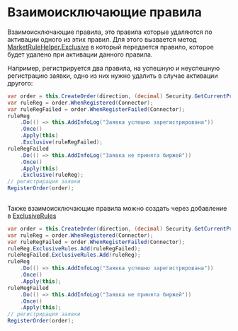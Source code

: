 # Взаимоисключающие правила

Взаимоисключающие правила, это правила которые удаляются по активации одного из этих правил. Для этого вызвается метод [MarketRuleHelper.Exclusive](../api/StockSharp.Algo.MarketRuleHelper.Exclusive.html) в который передается правило, которое будет удалено при активации данного правила.

Например, регистрируется два правила, на успешную и неуспешную регистрацию заявки, одно из них нужно удалить в случае активации другого:

```cs
var order = this.CreateOrder(direction, (decimal) Security.GetCurrentPrice(direction), Volume);
var ruleReg = order.WhenRegistered(Connector);
var ruleRegFailed = order.WhenRegisterFailed(Connector);
ruleReg
    .Do(() => this.AddInfoLog("Заявка успешно зарегистрирована"))
    .Once()
    .Apply(this)
    .Exclusive(ruleRegFailed);
ruleRegFailed
    .Do(() => this.AddInfoLog("Заявка не принята биржей"))
    .Once()
    .Apply(this)
    .Exclusive(ruleReg);
// регистрирация заявки
RegisterOrder(order);
		
```

Также взаимоисключающие правила можно создать через добавление в [ExclusiveRules](../api/StockSharp.Algo.IMarketRule.ExclusiveRules.html)

```cs
var order = this.CreateOrder(direction, (decimal) Security.GetCurrentPrice(direction), Volume);
var ruleReg = order.WhenRegistered(Connector);
var ruleRegFailed = order.WhenRegisterFailed(Connector);
ruleReg.ExclusiveRules.Add(ruleRegFailed);
ruleRegFailed.ExclusiveRules.Add(ruleReg);
ruleReg
    .Do(() => this.AddInfoLog("Заявка успешно зарегистрирована"))
    .Once()
    .Apply(this);
ruleRegFailed
    .Do(() => this.AddInfoLog("Заявка не принята биржей"))
    .Once()
    .Apply(this);
// регистрирация заявки
RegisterOrder(order);
		
```
